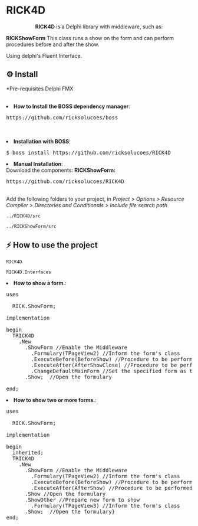 # RICK4D
<p align="center">
  <b>RICK4D</b> is a Delphi library with middleware, such as: <p>
  <b>RICKShowForm</b> This class runs a show on the form and can perform procedures before and after the show. <p>
  
  <p>Using delphi's Fluent Interface.
  <br> 
</p>

<h2>⚙️ Install</h2>
<p>*Pre-requisites Delphi FMX</p><br>

<li><strong>How to Install the BOSS dependency manager</strong>: <br>
<pre>https://github.com/ricksolucoes/boss</pre><br><br>

<li><strong>Installation with BOSS</strong>: <br>
<pre>$ boss install https://github.com/ricksolucoes/RICK4D</pre>


<li><strong>Manual Installation</strong>: <br>
Download the components:
<b>RICKShowForm: </b><pre>https://github.com/ricksolucoes/RICK4D</pre>
 
<br>
Add the following folders to your project, in <em>Project &gt; Options &gt; Resource Compiler &gt; Directories and Conditionals &gt; Include file search path</em></li>
<pre><code>../RICK4D/src</code></pre>
<pre><code>../RICKShowForm/src</code></pre>

<h2>⚡️ How to use the project</h2>
<pre><code>RICK4D</code></pre>
<pre><code>RICK4D.Interfaces</code></pre>

<li><strong>How to show a form.</strong>: <br>

<pre><span class="pl-k">uses</span>

  RICK.ShowForm;

<span class="pl-k">implementation</span>

begin
  TRICK4D
    .New
      .ShowForm //Enable the Middleware
        .Formulary(TPageView2) //Inform the form's class
        .ExecuteBefore(BeforeShow) //Procedure to be performed before show form
        .ExecuteAfter(AfterShowClose) //Procedure to be performed after show form
        .ChangeDefaultMainForm //Set the specified form as the main form
      .Show;  //Open the formulary

end;</span></pre>

<li><strong>How to show two or more forms.</strong>: <br>

<pre><span class="pl-k">uses</span>

  RICK.ShowForm;

<span class="pl-k">implementation</span>

begin
  inherited;
  TRICK4D
    .New
      .ShowForm //Enable the Middleware
        .Formulary(TPageView2) //Inform the form's class
        .ExecuteBefore(BeforeShow) //Procedure to be performed before show form
        .ExecuteAfter(AfterShow) //Procedure to be performed after show form
      .Show //Open the formulary
      .ShowOther //Prepare new form to show
        .Formulary(TPageView3) //Inform the form's class
      .Show;  //Open the formulary}
end;</span></pre>

